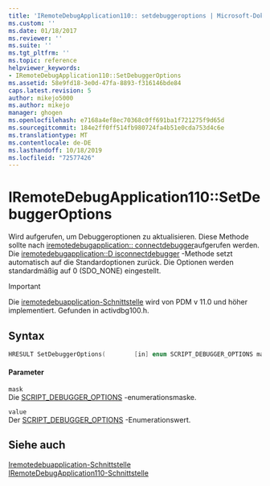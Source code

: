 ```yaml
---
title: 'IRemoteDebugApplication110:: setdebuggeroptions | Microsoft-Dokumentation'
ms.custom: ''
ms.date: 01/18/2017
ms.reviewer: ''
ms.suite: ''
ms.tgt_pltfrm: ''
ms.topic: reference
helpviewer_keywords:
- IRemoteDebugApplication110::SetDebuggerOptions
ms.assetid: 58e9fd18-3e0d-47fa-8893-f316146bde84
caps.latest.revision: 5
author: mikejo5000
ms.author: mikejo
manager: ghogen
ms.openlocfilehash: e7168a4ef8ec70368c0ff691ba1f721275f9d65d
ms.sourcegitcommit: 184e2ff0ff514fb980724fa4b51e0cda753d4c6e
ms.translationtype: MT
ms.contentlocale: de-DE
ms.lasthandoff: 10/18/2019
ms.locfileid: "72577426"
---
```

# <a name="iremotedebugapplication110setdebuggeroptions"></a>IRemoteDebugApplication110::SetDebuggerOptions
Wird aufgerufen, um Debuggeroptionen zu aktualisieren. Diese Methode sollte nach [iremotedebugapplication:: connectdebugger](../../winscript/reference/iremotedebugapplication-connectdebugger.md)aufgerufen werden. Die [iremotedebugapplication::D isconnectdebugger](../../winscript/reference/iremotedebugapplication-disconnectdebugger.md) -Methode setzt automatisch auf die Standardoptionen zurück. Die Optionen werden standardmäßig auf 0 (SDO_NONE) eingestellt.  
  
> [!IMPORTANT]
> Die [iremotedebuapplication-Schnittstelle](../../winscript/reference/iremotedebugapplication-interface.md) wird von PDM v 11.0 und höher implementiert. Gefunden in activdbg100.h.  
  
## <a name="syntax"></a>Syntax  
  
```cpp  
HRESULT SetDebuggerOptions(        [in] enum SCRIPT_DEBUGGER_OPTIONS mask,        [in] enum SCRIPT_DEBUGGER_OPTIONS value    );  
```  
  
#### <a name="parameters"></a>Parameter  
 `mask`  
 Die [SCRIPT_DEBUGGER_OPTIONS](../../winscript/reference/script-debugger-options-enumeration.md) -enumerationsmaske.  
  
 `value`  
 Der [SCRIPT_DEBUGGER_OPTIONS](../../winscript/reference/script-debugger-options-enumeration.md) -Enumerationswert.  
  
## <a name="see-also"></a>Siehe auch  
 [Iremotedebuapplication-Schnittstelle](../../winscript/reference/iremotedebugapplication-interface.md)    
 [IRemoteDebugApplication110-Schnittstelle](../../winscript/reference/iremotedebugapplication110-interface.md)